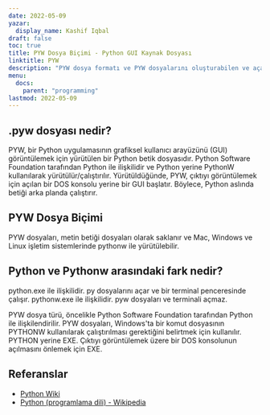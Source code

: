 ```yaml
---
date: 2022-05-09
yazar:
  display_name: Kashif Iqbal
draft: false
toc: true
title: PYW Dosya Biçimi - Python GUI Kaynak Dosyası
linktitle: PYW
description: "PYW dosya formatı ve PYW dosyalarını oluşturabilen ve açabilen API'ler hakkında bilgi edinin."
menu:
  docs:
    parent: "programming"
lastmod: 2022-05-09
---
```


## .pyw dosyası nedir?

PYW, bir Python uygulamasının grafiksel kullanıcı arayüzünü (GUI) görüntülemek için yürütülen bir Python betik dosyasıdır. Python Software Foundation tarafından Python ile ilişkilidir ve Python yerine PythonW kullanılarak yürütülür/çalıştırılır. Yürütüldüğünde, PYW, çıktıyı görüntülemek için açılan bir DOS konsolu yerine bir GUI başlatır. Böylece, Python aslında betiği arka planda çalıştırır.

## PYW Dosya Biçimi

PYW dosyaları, metin betiği dosyaları olarak saklanır ve Mac, Windows ve Linux işletim sistemlerinde pythonw ile yürütülebilir.

## Python ve Pythonw arasındaki fark nedir?

python.exe ile ilişkilidir. py dosyalarını açar ve bir terminal penceresinde çalışır. pythonw.exe ile ilişkilidir. pyw dosyaları ve terminali açmaz.

PYW dosya türü, öncelikle Python Software Foundation tarafından Python ile ilişkilendirilir. PYW dosyaları, Windows'ta bir komut dosyasının PYTHONW kullanılarak çalıştırılması gerektiğini belirtmek için kullanılır. PYTHON yerine EXE. Çıktıyı görüntülemek üzere bir DOS konsolunun açılmasını önlemek için EXE.

## Referanslar

* [Python Wiki](https://wiki.python.org/moin/Pyrex)
* [Python (programlama dili) - Wikipedia](https://en.wikipedia.org/wiki/Python_(programming_language))

